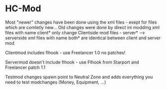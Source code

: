 # HC-Mod

Most "newer" changes have been done using the xml files - exept for files which are comletly new...
Old changes were done by direct ini modding
xml files with name client* only change Clientside mod files - server* --> serverside
xml files with name both* are identical between client and server mod

Clientmod includes flhook - use Freelancer 1.0 no patches!
 
Servermod doesn't include flhook - use Flhook from Starport and Freelancer patch 1.1

Testmod changes spawn point to Neutral Zone and adds everything you need to test modchanges (Money, Equipment, ...)
